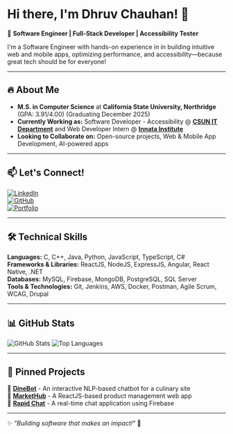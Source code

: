 # Hi there, I'm Dhruv Chauhan! 👋  

🚀 **Software Engineer | Full-Stack Developer | Accessibility Tester**  
 
I'm a Software Engineer with hands-on experience in in building intuitive web and mobile apps, optimizing performance, and accessibility—because great tech should be for everyone!

---

## 🔥 About Me  
- **M.S. in Computer Science** at **California State University, Northridge** (GPA: 3.91/4.00) (Graduating December 2025)
- **Currently Working as:** Software Developer - Accessibility @ [**CSUN IT Department**](https://www.csun.edu/universal-design-center) and Web Developer Intern @ [**Innata Institute**](https://innatainstitute.com/)
- **Looking to Collaborate on:** Open-source projects, Web & Mobile App Development, AI-powered apps 

---

## 📫 Let's Connect!  
[![LinkedIn](https://img.shields.io/badge/LinkedIn-0077B5?style=for-the-badge&logo=linkedin&logoColor=white)](https://linkedin.com/in/dhruvchauhan7)  
[![GitHub](https://img.shields.io/badge/GitHub-181717?style=for-the-badge&logo=github&logoColor=white)](https://github.com/dhruvchauhan7)  
[![Portfolio](https://img.shields.io/badge/Portfolio-000000?style=for-the-badge&logo=About.me&logoColor=white)](https://yourportfolio.com) 

---

## 🛠️ Technical Skills  
**Languages:** C, C++, Java, Python, JavaScript, TypeScript, C#  
**Frameworks & Libraries:** ReactJS, NodeJS, ExpressJS, Angular, React Native, .NET  
**Databases:** MySQL, Firebase, MongoDB, PostgreSQL, SQL Server  
**Tools & Technologies:** Git, Jenkins, AWS, Docker, Postman, Agile Scrum, WCAG, Drupal  

---

## 📊 GitHub Stats  
![GitHub Stats](https://github-readme-stats.vercel.app/api?username=dhruvchauhan7&show_icons=true&theme=nightowl) 
![Top Languages](https://github-readme-stats.vercel.app/api/top-langs/?username=dhruvchauhan7&layout=compact&theme=radical)  

---

## 📌 Pinned Projects  
🔹 **[DineBot](https://github.com/dhruvchauhan7/DineBot)** - An interactive NLP-based chatbot for a culinary site  
🔹 **[MarketHub](https://github.com/dhruvchauhan7/MarketHub)** - A ReactJS-based product management web app   
🔹 **[Rapid Chat](https://github.com/dhruvchauhan7/Rapid-Chat)** - A real-time chat application using Firebase  
 
---

✨ _"Building software that makes an impact!"_ 🚀
